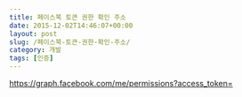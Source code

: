 ```yaml
---
title: 페이스북 토큰 권한 확인 주소
date: 2015-12-02T14:46:07+00:00
layout: post
slug: /페이스북-토큰-권한-확인-주소/
category: 개발
tags: [인증]
---
```


https://graph.facebook.com/me/permissions?access_token=
